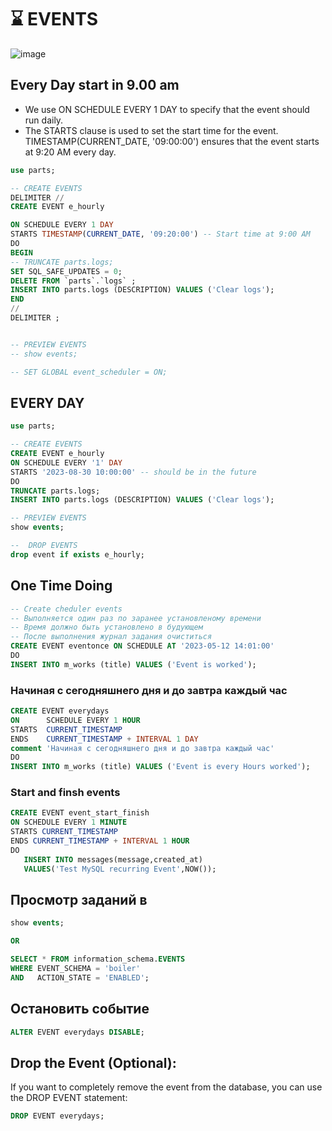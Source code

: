 # ⌛ EVENTS

![image](https://github.com/Gitart/Mysql/assets/3950155/614a3df0-9824-43b6-aa22-5334e6227694)


## Every Day start in 9.00 am
* We use ON SCHEDULE EVERY 1 DAY to specify that the event should run daily.    
* The STARTS clause is used to set the start time for the event. TIMESTAMP(CURRENT_DATE, '09:00:00') ensures that the event starts at 9:20 AM every day.  

```sql
use parts;

-- CREATE EVENTS
DELIMITER //
CREATE EVENT e_hourly

ON SCHEDULE EVERY 1 DAY 
STARTS TIMESTAMP(CURRENT_DATE, '09:20:00') -- Start time at 9:00 AM
DO
BEGIN
-- TRUNCATE parts.logs;
SET SQL_SAFE_UPDATES = 0;
DELETE FROM `parts`.`logs` ;
INSERT INTO parts.logs (DESCRIPTION) VALUES ('Clear logs');
END
//
DELIMITER ;


-- PREVIEW EVENTS
-- show events;

-- SET GLOBAL event_scheduler = ON;
```











## EVERY DAY
```sql
use parts;

-- CREATE EVENTS
CREATE EVENT e_hourly
ON SCHEDULE EVERY '1' DAY
STARTS '2023-08-30 10:00:00' -- should be in the future
DO
TRUNCATE parts.logs;
INSERT INTO parts.logs (DESCRIPTION) VALUES ('Clear logs');

-- PREVIEW EVENTS
show events;

--  DROP EVENTS
drop event if exists e_hourly;
```

## One Time Doing
```sql
-- Create cheduler events 
-- Выполняется один раз по заранее установленому времени 
-- Время должно быть установлено в будующем 
-- После выполнения журнал задания очиститься 
CREATE EVENT eventonce ON SCHEDULE AT '2023-05-12 14:01:00' 
DO
INSERT INTO m_works (title) VALUES ('Event is worked');
```

### Начиная с сегодняшнего дня и до завтра каждый час
```sql
CREATE EVENT everydays 
ON      SCHEDULE EVERY 1 HOUR
STARTS  CURRENT_TIMESTAMP
ENDS    CURRENT_TIMESTAMP + INTERVAL 1 DAY
comment 'Начиная с сегодняшнего дня и до завтра каждый час'
DO
INSERT INTO m_works (title) VALUES ('Event is every Hours worked');
```

### Start and finsh events
```sql
CREATE EVENT event_start_finish
ON SCHEDULE EVERY 1 MINUTE
STARTS CURRENT_TIMESTAMP
ENDS CURRENT_TIMESTAMP + INTERVAL 1 HOUR
DO
   INSERT INTO messages(message,created_at)
   VALUES('Test MySQL recurring Event',NOW());
```

## Просмотр заданий в 
```sql
show events;

OR

SELECT * FROM information_schema.EVENTS
WHERE EVENT_SCHEMA = 'boiler' 
AND   ACTION_STATE = 'ENABLED';
```

## Остановить событие
```sql
ALTER EVENT everydays DISABLE;
```

## Drop the Event (Optional):
If you want to completely remove the event from the database, you can use the DROP EVENT statement:
```sql
DROP EVENT everydays;
```
